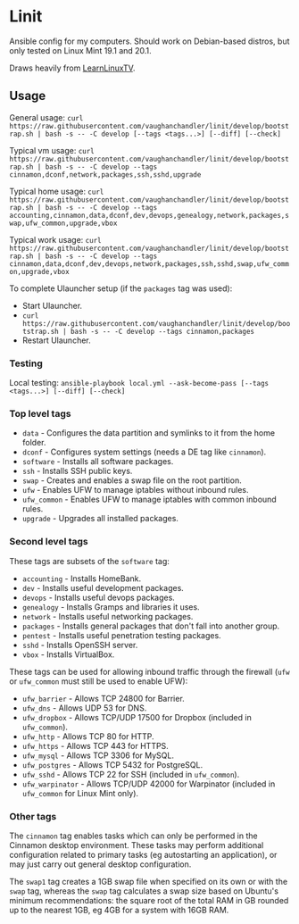 # Linit

Ansible config for my computers. Should work on Debian-based distros, but only tested on Linux Mint 19.1 and 20.1.

Draws heavily from [LearnLinuxTV](https://github.com/LearnLinuxTV/personal_ansible_desktop_configs).

## Usage

General usage: `curl https://raw.githubusercontent.com/vaughanchandler/linit/develop/bootstrap.sh | bash -s -- -C develop [--tags <tags...>] [--diff] [--check]`

Typical vm usage: `curl https://raw.githubusercontent.com/vaughanchandler/linit/develop/bootstrap.sh | bash -s -- -C develop --tags cinnamon,dconf,network,packages,ssh,sshd,upgrade`

Typical home usage: `curl https://raw.githubusercontent.com/vaughanchandler/linit/develop/bootstrap.sh | bash -s -- -C develop --tags accounting,cinnamon,data,dconf,dev,devops,genealogy,network,packages,swap,ufw_common,upgrade,vbox`

Typical work usage: `curl https://raw.githubusercontent.com/vaughanchandler/linit/develop/bootstrap.sh | bash -s -- -C develop --tags cinnamon,data,dconf,dev,devops,network,packages,ssh,sshd,swap,ufw_common,upgrade,vbox`

To complete Ulauncher setup (if the `packages` tag was used):

* Start Ulauncher.
* `curl https://raw.githubusercontent.com/vaughanchandler/linit/develop/bootstrap.sh | bash -s -- -C develop --tags cinnamon,packages`
* Restart Ulauncher.

### Testing

Local testing: `ansible-playbook local.yml --ask-become-pass [--tags <tags...>] [--diff] [--check]`

### Top level tags

* `data` - Configures the data partition and symlinks to it from the home folder.
* `dconf` - Configures system settings (needs a DE tag like `cinnamon`).
* `software` - Installs all software packages.
* `ssh` - Installs SSH public keys.
* `swap` - Creates and enables a swap file on the root partition.
* `ufw` - Enables UFW to manage iptables without inbound rules.
* `ufw_common` - Enables UFW to manage iptables with common inbound rules.
* `upgrade` - Upgrades all installed packages.

### Second level tags

These tags are subsets of the `software` tag:

* `accounting` - Installs HomeBank.
* `dev` - Installs useful development packages.
* `devops` - Installs useful devops packages.
* `genealogy` - Installs Gramps and libraries it uses.
* `network` - Installs useful networking packages.
* `packages` - Installs general packages that don't fall into another group.
* `pentest` - Installs useful penetration testing packages.
* `sshd` - Installs OpenSSH server.
* `vbox` - Installs VirtualBox.

These tags can be used for allowing inbound traffic through the firewall (`ufw` or `ufw_common` must still be used to enable UFW):

* `ufw_barrier` - Allows TCP 24800 for Barrier.
* `ufw_dns` - Allows UDP 53 for DNS.
* `ufw_dropbox` - Allows TCP/UDP 17500 for Dropbox (included in `ufw_common`).
* `ufw_http` - Allows TCP 80 for HTTP.
* `ufw_https` - Allows TCP 443 for HTTPS.
* `ufw_mysql` - Allows TCP 3306 for MySQL.
* `ufw_postgres` - Allows TCP 5432 for PostgreSQL.
* `ufw_sshd` - Allows TCP 22 for SSH (included in `ufw_common`).
* `ufw_warpinator` - Allows TCP/UDP 42000 for Warpinator (included in `ufw_common` for Linux Mint only).

### Other tags

The `cinnamon` tag enables tasks which can only be performed in the Cinnamon desktop environment. These tasks may perform additional configuration related to primary tasks (eg autostarting an application), or may just carry out general desktop configuration.

The `swap1` tag creates a 1GB swap file when specified on its own or with the `swap` tag, whereas the `swap` tag calculates a swap size based on Ubuntu's minimum recommendations: the square root of the total RAM in GB rounded up to the nearest 1GB, eg 4GB for a system with 16GB RAM.
